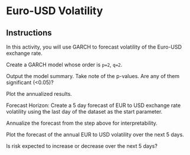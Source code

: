 # Euro-USD Volatility

## Instructions

In this activity, you will use GARCH to forecast volatility of the Euro-USD exchange rate.

Create a GARCH model whose order is `p=2`, `q=2`.

Output the model summary. Take note of the p-values. Are any of them significant (<0.05)?

Plot the annualized results.

Forecast Horizon: Create a 5 day forecast of EUR to USD exchange rate volatility using the last day of the dataset as the start parameter.

Annualize the forecast from the step above for interpretability.

Plot the forecast of the annual EUR to USD volatility over the next 5 days.

Is risk expected to increase or decrease over the next 5 days?
